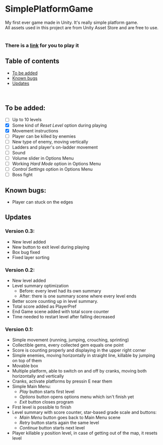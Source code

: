 # **SimplePlatformGame**
My first ever game made in Unity. It's really simple platform game. <br/>
All assets used in this project are from Unity Asset Store and are free to use.
<br/>
<br/>
### There is a [link](https://play.unity.com/mg/other/simpleplatformerweb) for you to play it

## **Table of contents**
<!--ts-->
   * [To be added](#to-be-added)
   * [Known bugs](#known-bugs)
   * [Updates](#updates)
<!--te-->
<br/>

## **To be added:**
- [ ] Up to 10 levels
- [x] Some kind of *Reset Level* option during playing
- [x] Movement instructions
- [ ] Player can be killed by enemies
- [ ] New type of enemy, moving vertically
- [ ] Ladders and player's on-ladder movement
- [ ] Sound
- [ ] Volume slider in Options Menu
- [ ] Working *Hard Mode* option in Options Menu
- [ ] *Control Settings* option in Options Menu
- [ ] Boss fight 

## **Known bugs:**
- Player can stuck on the edges

## **Updates**
### **Version 0.3:**
- New level added
- New button to exit level during playing
- Box bug fixed
- Fixed layer sorting

### **Version 0.2:**
- New level added
- Level summary optimization
  - Before: every level had its own summary
  - After: there is one summary scene where every level ends
- Better score counting up in level summary.
- Total score added as PlayerPref
- End Game scene added with total score counter
- Time needed to restart level after falling decreased

### **Version 0.1:**

- Simple movement (running, jumping, crouching, sprinting)
- Collectible gems, every collected gem equals one point
- Score is counting properly and displaying in the upper right corner
- Simple enemies, moving horizontally in straight line, killable by jumping on top of them
- Movable box
- Multiple platform, able to switch on and off by cranks, moving both horizontally and vertically
- Cranks, activate platforms by pressin E near them
- Simple Main Menu: 
  - *Play* button starts first level
  - *Options* button opens options menu which isn't finish yet
  - *Exit* button closes program
- First level is possible to finish
- Level summary with score counter, star-based grade scale and buttons:
  - *Main Menu* button goes back to Main Menu scene
  - *Retry* button starts again the same level
  - *Continue* button starts next level
- Player killable y position level, in case of getting out of the map, it resets level
